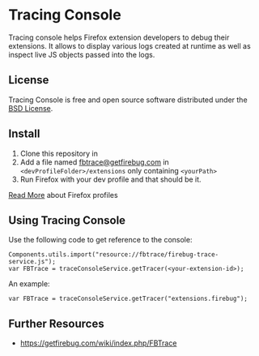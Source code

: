 Tracing Console
===============

Tracing console helps Firefox extension developers to debug their extensions.
It allows to display various logs created at runtime as well as inspect
live JS objects passed into the logs.

License
-------
Tracing Console is free and open source software distributed under the
[BSD License](https://github.com/firebug/firebug.next/blob/master/license.txt).

Install
-------

1. Clone this repository in <yourPath>
2. Add a file named fbtrace@getfirebug.com in `<devProfileFolder>/extensions` only containing `<yourPath>`
3. Run Firefox with your dev profile and that should be it.

[Read More](https://developer.mozilla.org/en-US/docs/Mozilla/Multiple_Firefox_Profiles) about Firefox profiles

Using Tracing Console
---------------------
Use the following code to get reference to the console:

    Components.utils.import("resource://fbtrace/firebug-trace-service.js");
    var FBTrace = traceConsoleService.getTracer(<your-extension-id>);

An example:

    var FBTrace = traceConsoleService.getTracer("extensions.firebug");


Further Resources
-----------------

* https://getfirebug.com/wiki/index.php/FBTrace
